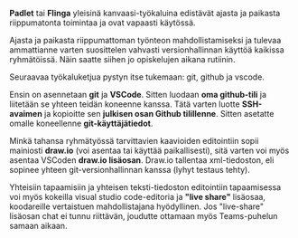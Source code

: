 **Padlet** tai **Flinga** yleisinä kanvaasi-työkaluina edistävät ajasta ja paikasta riippumatonta toimintaa ja ovat vapaasti käytössä.  

Ajasta ja paikasta riippumattoman työnteon mahdollistamiseksi ja tulevaa ammattianne varten suosittelen vahvasti versionhallinnan käyttöä kaikissa ryhmätöissä. Näin saatte siihen jo opiskelujen aikana rutiinin. 

Seuraavaa työkaluketjua pystyn itse tukemaan: git, github ja vscode. 

Ensin on asennetaan **git** ja **VSCode**. Sitten luodaan **oma github-tili** ja liitetään se yhteen teidän koneenne kanssa. Tätä varten luotte **SSH-avaimen** ja kopioitte sen **julkisen osan Github tilillenne**. Sitten asetatte omalle koneellenne **git-käyttäjätiedot**. 

Minkä tahansa ryhmätyössä tarvittavien kaavioiden editointiin sopii mainiosti **draw.io** (voi asentaa tai käyttää paikallisesti), sitä varten voi myös asentaa VSCoden **draw.io lisäosan**. Draw.io tallentaa xml-tiedoston, eli sopinee yhteen git-versionhallinnan kanssa (lyhyt testaus tehty). 

Yhteisiin tapaamisiin ja yhteisen teksti-tiedoston editointiin tapaamisessa voi myös kokeilla visual studio code-editoria ja **"live share"** lisäosaa, koodareille vertaistuen mahdollistajana hyödyllinen. Jos "live-share" lisäosan chat ei tunnu riittävän, joudutte ottamaan myös Teams-puhelun samaan aikaan. 
